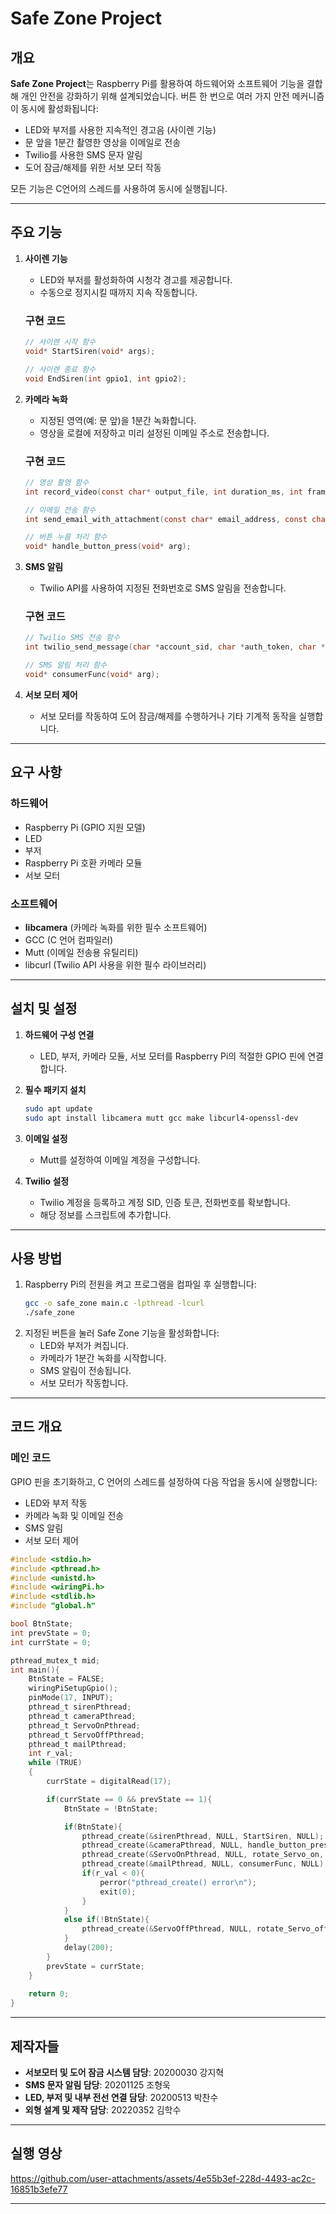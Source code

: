 # Safe Zone Project

## 개요
**Safe Zone Project**는 Raspberry Pi를 활용하여 하드웨어와 소프트웨어 기능을 결합해 개인 안전을 강화하기 위해 설계되었습니다. 버튼 한 번으로 여러 가지 안전 메커니즘이 동시에 활성화됩니다:

- LED와 부저를 사용한 지속적인 경고음 (사이렌 기능)
- 문 앞을 1분간 촬영한 영상을 이메일로 전송
- Twilio를 사용한 SMS 문자 알림
- 도어 잠금/해제를 위한 서보 모터 작동

모든 기능은 C언어의 스레드를 사용하여 동시에 실행됩니다.

---

## 주요 기능

1. **사이렌 기능**
   - LED와 부저를 활성화하여 시청각 경고를 제공합니다.
   - 수동으로 정지시킬 때까지 지속 작동합니다.

   ### 구현 코드
   ```c
   // 사이렌 시작 함수
   void* StartSiren(void* args);

   // 사이렌 종료 함수
   void EndSiren(int gpio1, int gpio2);
   ```

2. **카메라 녹화**
   - 지정된 영역(예: 문 앞)을 1분간 녹화합니다.
   - 영상을 로컬에 저장하고 미리 설정된 이메일 주소로 전송합니다.

   ### 구현 코드
   ```c
   // 영상 촬영 함수
   int record_video(const char* output_file, int duration_ms, int framerate, int width, int height);

   // 이메일 전송 함수
   int send_email_with_attachment(const char* email_address, const char* subject, const char* body, const char* attachment_path);

   // 버튼 누름 처리 함수
   void* handle_button_press(void* arg);
   ```

3. **SMS 알림**
   - Twilio API를 사용하여 지정된 전화번호로 SMS 알림을 전송합니다.

   ### 구현 코드
   ```c
   // Twilio SMS 전송 함수
   int twilio_send_message(char *account_sid, char *auth_token, char *message, char *from_number, char *to_number, char *picture_url, bool verbose);

   // SMS 알림 처리 함수
   void* consumerFunc(void* arg);
   ```

4. **서보 모터 제어**
   - 서보 모터를 작동하여 도어 잠금/해제를 수행하거나 기타 기계적 동작을 실행합니다.

---

## 요구 사항

### 하드웨어
- Raspberry Pi (GPIO 지원 모델)
- LED
- 부저
- Raspberry Pi 호환 카메라 모듈
- 서보 모터

### 소프트웨어
- **libcamera** (카메라 녹화를 위한 필수 소프트웨어)
- GCC (C 언어 컴파일러)
- Mutt (이메일 전송용 유틸리티)
- libcurl (Twilio API 사용을 위한 필수 라이브러리)

---

## 설치 및 설정

1. **하드웨어 구성 연결**
   - LED, 부저, 카메라 모듈, 서보 모터를 Raspberry Pi의 적절한 GPIO 핀에 연결합니다.

2. **필수 패키지 설치**
   ```bash
   sudo apt update
   sudo apt install libcamera mutt gcc make libcurl4-openssl-dev
   ```

3. **이메일 설정**
   - Mutt를 설정하여 이메일 계정을 구성합니다. 

4. **Twilio 설정**
   - Twilio 계정을 등록하고 계정 SID, 인증 토큰, 전화번호를 확보합니다.
   - 해당 정보를 스크립트에 추가합니다.

---

## 사용 방법

1. Raspberry Pi의 전원을 켜고 프로그램을 컴파일 후 실행합니다:
   ```bash
   gcc -o safe_zone main.c -lpthread -lcurl
   ./safe_zone
   ```
2. 지정된 버튼을 눌러 Safe Zone 기능을 활성화합니다:
   - LED와 부저가 켜집니다.
   - 카메라가 1분간 녹화를 시작합니다.
   - SMS 알림이 전송됩니다.
   - 서보 모터가 작동합니다.

---

## 코드 개요

### 메인 코드
GPIO 핀을 초기화하고, C 언어의 스레드를 설정하여 다음 작업을 동시에 실행합니다:

- LED와 부저 작동
- 카메라 녹화 및 이메일 전송
- SMS 알림
- 서보 모터 제어

```c
#include <stdio.h>
#include <pthread.h>
#include <unistd.h>
#include <wiringPi.h>
#include <stdlib.h>
#include "global.h"

bool BtnState;
int prevState = 0;
int currState = 0;

pthread_mutex_t mid;
int main(){
    BtnState = FALSE;
    wiringPiSetupGpio();
    pinMode(17, INPUT);
    pthread_t sirenPthread;
    pthread_t cameraPthread;
    pthread_t ServoOnPthread;
    pthread_t ServoOffPthread;
    pthread_t mailPthread;
    int r_val;
    while (TRUE)
    {
        currState = digitalRead(17);

        if(currState == 0 && prevState == 1){
            BtnState = !BtnState;

            if(BtnState){
                pthread_create(&sirenPthread, NULL, StartSiren, NULL);
                pthread_create(&cameraPthread, NULL, handle_button_press, NULL);
                pthread_create(&ServoOnPthread, NULL, rotate_Servo_on, NULL);
                pthread_create(&mailPthread, NULL, consumerFunc, NULL);
                if(r_val < 0){
                    perror("pthread_create() error\n");
                    exit(0);
                }
            }
            else if(!BtnState){
                pthread_create(&ServoOffPthread, NULL, rotate_Servo_off, NULL);
            }
            delay(200);
        }
        prevState = currState;
    }
    
    return 0;
}
```

---

## 제작자들

- **서보모터 및 도어 잠금 시스템 담당**: 20200030 강지혁
- **SMS 문자 알림 담당**: 20201125 조형욱
- **LED, 부저 및 내부 전선 연결 담당**: 20200513 박찬수 
- **외형 설계 및 제작 담당**: 20220352 김학수

---

## 실행 영상

https://github.com/user-attachments/assets/4e55b3ef-228d-4493-ac2c-16851b3efe77

---



